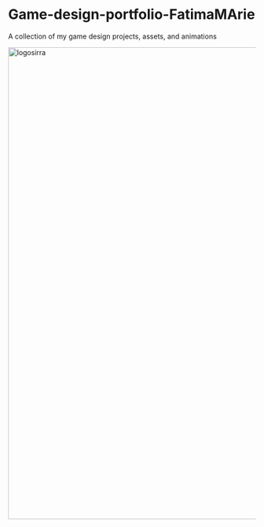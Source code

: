 # Game-design-portfolio-FatimaMArie
A collection of my game design projects, assets, and animations

<img width="960" alt="logosirra" src="https://github.com/user-attachments/assets/d1c19a77-a58b-4274-97a6-ad22e481088f" />
